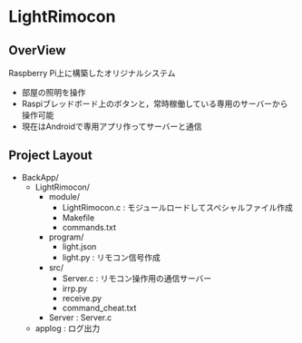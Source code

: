 # LightRimocon
## OverView
Raspberry Pi上に構築したオリジナルシステム<br>
- 部屋の照明を操作
- Raspiブレッドボード上のボタンと，常時稼働している専用のサーバーから操作可能
- 現在はAndroidで専用アプリ作ってサーバーと通信

## Project Layout
- BackApp/
  - LightRimocon/
    - module/
      - LightRimocon.c : モジュールロードしてスペシャルファイル作成
      - Makefile
      - commands.txt
    - program/
      - light.json
      - light.py : リモコン信号作成
    - src/
      - Server.c : リモコン操作用の通信サーバー
      - irrp.py
      - receive.py
      - command_cheat.txt
    - Server : Server.c
  - applog : ログ出力
